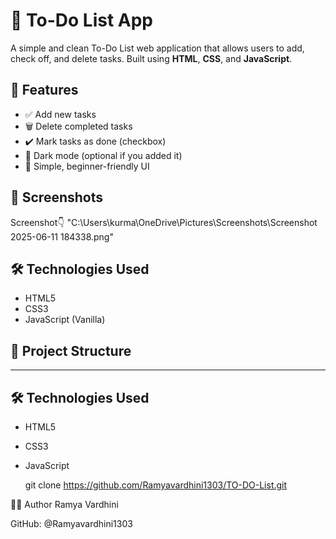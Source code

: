 # 📝 To-Do List App

A simple and clean To-Do List web application that allows users to add, check off, and delete tasks. Built using **HTML**, **CSS**, and **JavaScript**.

## 🚀 Features

- ✅ Add new tasks
- 🗑️ Delete completed tasks
- ✔️ Mark tasks as done (checkbox)
- 🌙 Dark mode (optional if you added it)
- 🧠 Simple, beginner-friendly UI

## 📸 Screenshots
Screenshot👇
"C:\Users\kurma\OneDrive\Pictures\Screenshots\Screenshot 2025-06-11 184338.png"
## 🛠️ Technologies Used

- HTML5
- CSS3
- JavaScript (Vanilla)

## 📂 Project Structure

---

## 🛠️ Technologies Used

- HTML5
- CSS3
- JavaScript

   git clone https://github.com/Ramyavardhini1303/TO-DO-List.git

🧑‍💻 Author
Ramya Vardhini

GitHub: @Ramyavardhini1303


